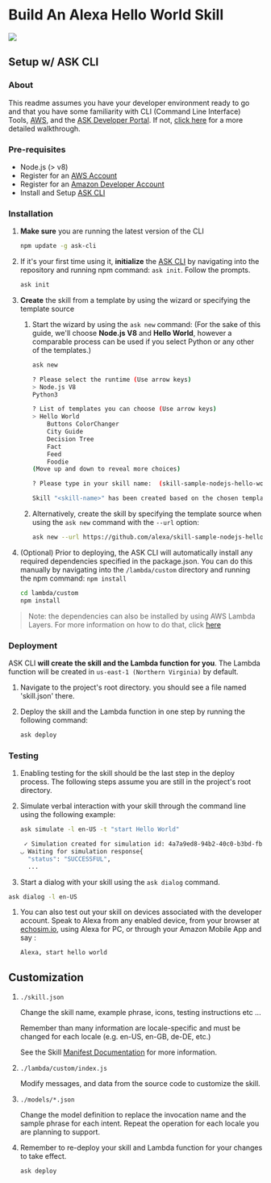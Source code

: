 # Build An Alexa Hello World Skill
<img src="https://m.media-amazon.com/images/G/01/mobile-apps/dex/alexa/alexa-skills-kit/tutorials/quiz-game/header._TTH_.png" />

## Setup w/ ASK CLI

### About
This readme assumes you have your developer environment ready to go and that you have some familiarity with CLI (Command Line Interface) Tools, [AWS](https://aws.amazon.com/), and the [ASK Developer Portal](https://developer.amazon.com/alexa-skills-kit?&sc_category=Owned&sc_channel=RD&sc_campaign=Evangelism2018&sc_publisher=github&sc_content=Content&sc_detail=hello-world-nodejs-V2_CLI-1&sc_funnel=Convert&sc_country=WW&sc_medium=Owned_RD_Evangelism2018_github_Content_hello-world-nodejs-V2_CLI-1_Convert_WW_beginnersdevs&sc_segment=beginnersdevs). If not, [click here](./1-voice-user-interface.md) for a more detailed walkthrough.

### Pre-requisites

* Node.js (> v8)
* Register for an [AWS Account](https://aws.amazon.com/)
* Register for an [Amazon Developer Account](https://developer.amazon.com?&sc_category=Owned&sc_channel=RD&sc_campaign=Evangelism2018&sc_publisher=github&sc_content=Content&sc_detail=hello-world-nodejs-V2_CLI-1&sc_funnel=Convert&sc_country=WW&sc_medium=Owned_RD_Evangelism2018_github_Content_hello-world-nodejs-V2_CLI-1_Convert_WW_beginnersdevs&sc_segment=beginnersdevs)
* Install and Setup [ASK CLI](https://developer.amazon.com/docs/smapi/quick-start-alexa-skills-kit-command-line-interface.html?&sc_category=Owned&sc_channel=RD&sc_campaign=Evangelism2018&sc_publisher=github&sc_content=Content&sc_detail=hello-world-nodejs-V2_CLI-1&sc_funnel=Convert&sc_country=WW&sc_medium=Owned_RD_Evangelism2018_github_Content_hello-world-nodejs-V2_CLI-1_Convert_WW_beginnersdevs&sc_segment=beginnersdevs)

### Installation
1. **Make sure** you are running the latest version of the CLI

	```bash
	npm update -g ask-cli
	```

1. If it's your first time using it, **initialize** the [ASK CLI](https://developer.amazon.com/docs/smapi/quick-start-alexa-skills-kit-command-line-interface.html?&sc_category=Owned&sc_channel=RD&sc_campaign=Evangelism2018&sc_publisher=github&sc_content=Content&sc_detail=hello-world-nodejs-V2_CLI-1&sc_funnel=Convert&sc_country=WW&sc_medium=Owned_RD_Evangelism2018_github_Content_hello-world-nodejs-V2_CLI-1_Convert_WW_beginnersdevs&sc_segment=beginnersdevs) by navigating into the repository and running npm command: `ask init`. Follow the prompts.

	```bash
	ask init
	```
1. **Create** the skill from a template by using the wizard or specifying the template source
	1. Start the wizard by using the `ask new` command: (For the sake of this guide, we'll choose **Node.js V8** and **Hello World**, however a comparable process can be used if you select Python or any other of the templates.)
		```bash
		ask new

		? Please select the runtime (Use arrow keys)
		> Node.js V8
  		Python3

		? List of templates you can choose (Use arrow keys)
		> Hello World
			Buttons ColorChanger
			City Guide
			Decision Tree
			Fact
			Feed
			Foodie
		(Move up and down to reveal more choices)

		? Please type in your skill name:  (skill-sample-nodejs-hello-world) <skill-name>

		Skill "<skill-name>" has been created based on the chosen template		
		```
	1. Alternatively, create the skill by specifying the template source when using the `ask new` command with the `--url` option:
		```bash
		ask new --url https://github.com/alexa/skill-sample-nodejs-hello-world.git
		```

1. (Optional) Prior to deploying, the ASK CLI will automatically install any required dependencies specified in the package.json.  You can do this manually by navigating into the `/lambda/custom` directory and running the npm command: `npm install`

	```bash
	cd lambda/custom
	npm install
	```
> Note: the dependencies can also be installed by using AWS Lambda Layers.  For more information on how to do that, click [here](https://alexa.design/using-lambda-layers)

### Deployment

ASK CLI **will create the skill and the Lambda function for you**. The Lambda function will be created in ```us-east-1 (Northern Virginia)``` by default.

1. Navigate to the project's root directory. you should see a file named 'skill.json' there.
1. Deploy the skill and the Lambda function in one step by running the following command:

	```bash
	ask deploy
	```

### Testing

1. Enabling testing for the skill should be the last step in the deploy process.  The following steps assume you are still in the project's root directory.

1. Simulate verbal interaction with your skill through the command line using the following example:

	```bash
	ask simulate -l en-US -t "start Hello World"

	 ✓ Simulation created for simulation id: 4a7a9ed8-94b2-40c0-b3bd-fb63d9887fa7
	◡ Waiting for simulation response{
	  "status": "SUCCESSFUL",
	  ...
	 ```
1. Start a dialog with your skill using the `ask dialog` command.
```bash
ask dialog -l en-US
```

1. You can also test out your skill on devices associated with the developer account. Speak to Alexa from any enabled device, from your browser at [echosim.io](https://echosim.io/welcome), using Alexa for PC, or through your Amazon Mobile App and say :

	```text
	Alexa, start hello world
	```
## Customization

1. ```./skill.json```

   Change the skill name, example phrase, icons, testing instructions etc ...

   Remember than many information are locale-specific and must be changed for each locale (e.g. en-US, en-GB, de-DE, etc.)

   See the Skill [Manifest Documentation](https://developer.amazon.com/docs/smapi/skill-manifest.html?&sc_category=Owned&sc_channel=RD&sc_campaign=Evangelism2018&sc_publisher=github&sc_content=Survey&sc_detail=hello-world-nodejs-V2_CLI-3&sc_funnel=Convert&sc_country=WW&sc_medium=Owned_RD_Evangelism2018_github_Survey_hello-world-nodejs-V2_CLI-3_Convert_WW_beginnersdevs&sc_segment=beginnersdevs) for more information.

2. ```./lambda/custom/index.js```

   Modify messages, and data from the source code to customize the skill.

3. ```./models/*.json```

	Change the model definition to replace the invocation name and the sample phrase for each intent.  Repeat the operation for each locale you are planning to support.

4. Remember to re-deploy your skill and Lambda function for your changes to take effect.

	```bash
	ask deploy
	```
